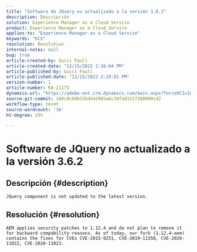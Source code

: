 ```yaml
---
title: "Software de JQuery no actualizado a la versión 3.6.2"
description: Descripción
solution: Experience Manager as a Cloud Service
product: Experience Manager as a Cloud Service
applies-to: "Experience Manager as a Cloud Service"
keywords: "KCS"
resolution: Resolution
internal-notes: null
bug: true
article-created-by: Gucci Paull
article-created-date: "12/15/2022 2:16:04 PM"
article-published-by: Gucci Paull
article-published-date: "12/15/2022 2:19:01 PM"
version-number: 1
article-number: KA-21173
dynamics-url: "https://adobe-ent.crm.dynamics.com/main.aspx?forceUCI=1&pagetype=entityrecord&etn=knowledgearticle&id=88024dfc-827c-ed11-81ac-6045bd006704"
source-git-commit: 180c0c89b236d442965a6c30fa83327288009cd2
workflow-type: tm+mt
source-wordcount: '16'
ht-degree: 25%

---
```


# Software de JQuery no actualizado a la versión 3.6.2

## Descripción {#description}


`JQuery component is not updated to the latest version.`


## Resolución {#resolution}


`AEM applies security patches to 1.12.4 and do not plan to remove it for backward compability reasons. As of today, our fork (1.12.4-aem) contains the fixes for CVEs CVE-2015-9251, CVE-2019-11358, CVE-2020-11022, CVE-2020-11023.`
